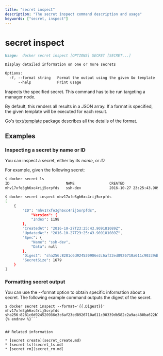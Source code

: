 ```yaml
---
title: "secret inspect"
description: "The secret inspect command description and usage"
keywords: ["secret, inspect"]
---
```


<!-- This file is maintained within the docker/docker Github
     repository at https://github.com/docker/docker/. Make all
     pull requests against that repo. If you see this file in
     another repository, consider it read-only there, as it will
     periodically be overwritten by the definitive file. Pull
     requests which include edits to this file in other repositories
     will be rejected.
-->

# secret inspect

```Markdown
Usage:  docker secret inspect [OPTIONS] SECRET [SECRET...]

Display detailed information on one or more secrets

Options:
  -f, --format string   Format the output using the given Go template
      --help            Print usage
```


Inspects the specified secret. This command has to be run targeting a manager
node.

By default, this renders all results in a JSON array. If a format is specified,
the given template will be executed for each result.

Go's [text/template](http://golang.org/pkg/text/template/) package
describes all the details of the format.

## Examples

### Inspecting a secret  by name or ID

You can inspect a secret, either by its *name*, or *ID*

For example, given the following secret:

```bash
$ docker secret ls
ID                          NAME                CREATED                                   UPDATED                                   SIZE
mhv17xfe3gh6xc4rij5orpfds   ssh-dev             2016-10-27 23:25:43.909181089 +0000 UTC   2016-10-27 23:25:43.909181089 +0000 UTC   1679
```

```bash
$ docker secret inspect mhv17xfe3gh6xc4rij5orpfds
[
    {
        "ID": "mhv17xfe3gh6xc4rij5orpfds",
            "Version": {
            "Index": 1198
        },
        "CreatedAt": "2016-10-27T23:25:43.909181089Z",
        "UpdatedAt": "2016-10-27T23:25:43.909181089Z",
        "Spec": {
            "Name": "ssh-dev",
            "Data": null
        },
        "Digest": "sha256:8281c6d924520986e3c6af23ed8926710a611c90339db582c2a9ac480ba622b7",
        "SecretSize": 1679
    }
]
```

### Formatting secret output

You can use the --format option to obtain specific information about a
secret. The following example command outputs the digest of the
secret.

```bash{% raw %}
$ docker secret inspect --format='{{.Digest}}' mhv17xfe3gh6xc4rij5orpfds
sha256:8281c6d924520986e3c6af23ed8926710a611c90339db582c2a9ac480ba622b7
{% endraw %}```


## Related information

* [secret create](secret_create.md)
* [secret ls](secret_ls.md)
* [secret rm](secret_rm.md)
